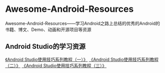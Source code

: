 # Awesome-Android-Resources
Awesome-Android-Resources——学习Android之路上总结的优秀的Android的书籍、博文、Demo、动画和开源项目等资源

## Android Studio的学习资源

[《Android Studio使用技巧系列教程（一）》](http://blog.csdn.net/growth58/article/details/46729803)
[《Android Studio使用技巧系列教程（二）》](http://blog.csdn.net/growth58/article/details/46764575)
[《Android Studio使用技巧系列教程（三）》](http://blog.csdn.net/growth58/article/details/46787737)


